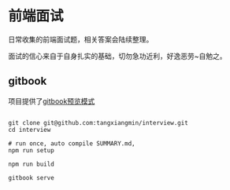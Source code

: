 前端面试
====
日常收集的前端面试题，相关答案会陆续整理。

面试的信心来自于自身扎实的基础，切勿急功近利，好逸恶劳~自勉之。

## gitbook
项目提供了[gitbook预览模式](https://tangxiangmin.github.io/interview/index.html)
```

git clone git@github.com:tangxiangmin/interview.git
cd interview

# run once, auto compile SUMMARY.md,
npm run setup

npm run build

gitbook serve
```
